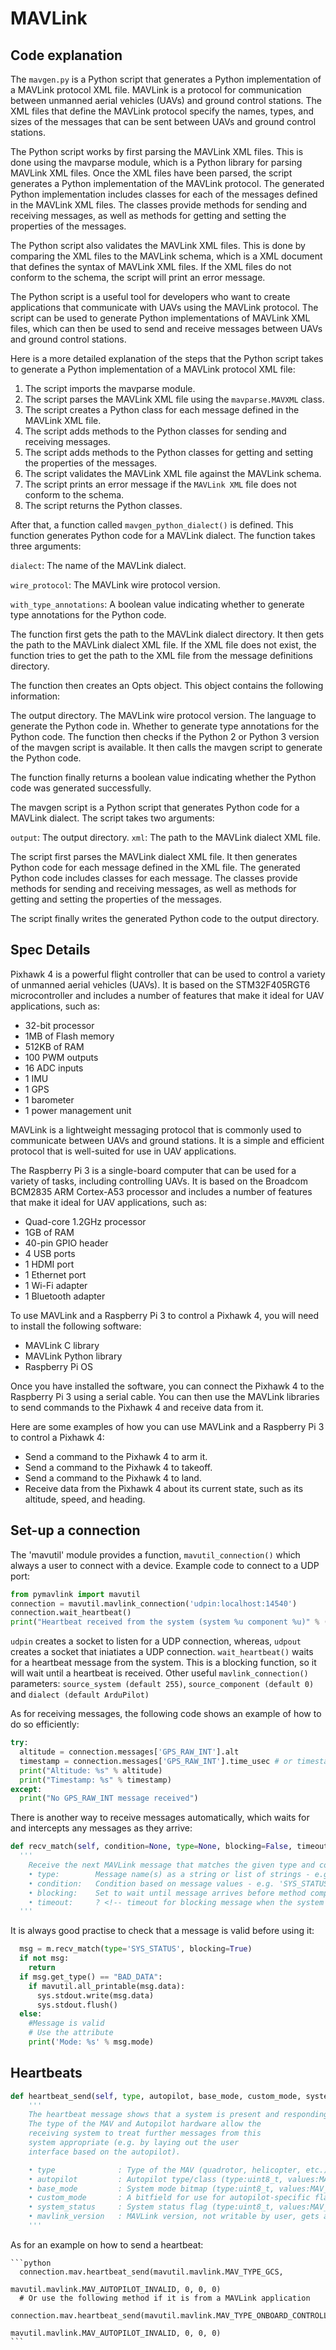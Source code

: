# MAVLink 
## Code explanation
The ```mavgen.py``` is a Python script that generates a Python implementation of a MAVLink protocol XML file. MAVLink is a protocol for communication between unmanned aerial vehicles (UAVs) and ground control stations. The XML files that define the MAVLink protocol specify the names, types, and sizes of the messages that can be sent between UAVs and ground control stations.

The Python script works by first parsing the MAVLink XML files. This is done using the mavparse module, which is a Python library for parsing MAVLink XML files. Once the XML files have been parsed, the script generates a Python implementation of the MAVLink protocol. The generated Python implementation includes classes for each of the messages defined in the MAVLink XML files. The classes provide methods for sending and receiving messages, as well as methods for getting and setting the properties of the messages.

The Python script also validates the MAVLink XML files. This is done by comparing the XML files to the MAVLink schema, which is a XML document that defines the syntax of MAVLink XML files. If the XML files do not conform to the schema, the script will print an error message.

The Python script is a useful tool for developers who want to create applications that communicate with UAVs using the MAVLink protocol. The script can be used to generate Python implementations of MAVLink XML files, which can then be used to send and receive messages between UAVs and ground control stations.

Here is a more detailed explanation of the steps that the Python script takes to generate a Python implementation of a MAVLink protocol XML file:

  1. The script imports the mavparse module.
  2. The script parses the MAVLink XML file using the ```mavparse.MAVXML``` class.
  3. The script creates a Python class for each message defined in the MAVLink XML file.
  4. The script adds methods to the Python classes for sending and receiving messages.
  5. The script adds methods to the Python classes for getting and setting the properties of the messages.
  6. The script validates the MAVLink XML file against the MAVLink schema.
  7. The script prints an error message if the ```MAVLink XML``` file does not conform to the schema.
  8. The script returns the Python classes.
    
After that, a function called ```mavgen_python_dialect()``` is defined. This function generates Python code for a MAVLink dialect. The function takes three arguments:

```dialect```: The name of the MAVLink dialect.

```wire_protocol```: The MAVLink wire protocol version.

```with_type_annotations```: A boolean value indicating whether to generate type annotations for the Python code.

The function first gets the path to the MAVLink dialect directory. It then gets the path to the MAVLink dialect XML file. If the XML file does not exist, the function tries to get the path to the XML file from the message definitions directory.

The function then creates an Opts object. This object contains the following information:

The output directory.
The MAVLink wire protocol version.
The language to generate the Python code in.
Whether to generate type annotations for the Python code.
The function then checks if the Python 2 or Python 3 version of the mavgen script is available. It then calls the mavgen script to generate the Python code.

The function finally returns a boolean value indicating whether the Python code was generated successfully.

The mavgen script is a Python script that generates Python code for a MAVLink dialect. The script takes two arguments:

```output```: The output directory.
```xml```: The path to the MAVLink dialect XML file.

The script first parses the MAVLink dialect XML file. It then generates Python code for each message defined in the XML file. The generated Python code includes classes for each message. The classes provide methods for sending and receiving messages, as well as methods for getting and setting the properties of the messages.

The script finally writes the generated Python code to the output directory.

## Spec Details
Pixhawk 4 is a powerful flight controller that can be used to control a variety of unmanned aerial vehicles (UAVs). It is based on the STM32F405RGT6 microcontroller and includes a number of features that make it ideal for UAV applications, such as:

  - 32-bit processor 
  - 1MB of Flash memory
  - 512KB of RAM
  - 100 PWM outputs
  - 16 ADC inputs
  - 1 IMU
  - 1 GPS
  - 1 barometer
  - 1 power management unit

MAVLink is a lightweight messaging protocol that is commonly used to communicate between UAVs and ground stations. It is a simple and efficient protocol that is well-suited for use in UAV applications.

The Raspberry Pi 3 is a single-board computer that can be used for a variety of tasks, including controlling UAVs. It is based on the Broadcom BCM2835 ARM Cortex-A53 processor and includes a number of features that make it ideal for UAV applications, such as:

  - Quad-core 1.2GHz processor
  - 1GB of RAM
  - 40-pin GPIO header
  - 4 USB ports
  - 1 HDMI port
  - 1 Ethernet port
  - 1 Wi-Fi adapter
  - 1 Bluetooth adapter

To use MAVLink and a Raspberry Pi 3 to control a Pixhawk 4, you will need to install the following software:

  - MAVLink C library
  - MAVLink Python library
  - Raspberry Pi OS

Once you have installed the software, you can connect the Pixhawk 4 to the Raspberry Pi 3 using a serial cable. You can then use the MAVLink libraries to send commands to the Pixhawk 4 and receive data from it.

Here are some examples of how you can use MAVLink and a Raspberry Pi 3 to control a Pixhawk 4:

  - Send a command to the Pixhawk 4 to arm it.
  - Send a command to the Pixhawk 4 to takeoff.
  - Send a command to the Pixhawk 4 to land.
  - Receive data from the Pixhawk 4 about its current state, such as its altitude, speed, and heading.

## Set-up a connection
The 'mavutil' module provides a function, ```mavutil_connection()``` which always a user to connect with a device. Example code to connect to a UDP port:

```python
from pymavlink import mavutil
connection = mavutil.mavlink_connection('udpin:localhost:14540')
connection.wait_heartbeat()
print("Heartbeat received from the system (system %u component %u)" % (connection.target_system, connection.target_component))
```

```udpin``` creates a socket to listen for a UDP connection, whereas, ```udpout``` creates a socket that iniatiates a UDP connection.
```wait_heartbeat()``` waits for a heartbeat message from the system. This is a blocking function, so it will wait until a heartbeat is received.
Other useful ```mavlink_connection()``` parameters: ```source_system (default 255)```, ```source_component (default 0)``` and ```dialect (default ArduPilot)```

As for receiving messages, the following code shows an example of how to do so efficiently:
  
  ```python
  try:
    altitude = connection.messages['GPS_RAW_INT'].alt
    timestamp = connection.messages['GPS_RAW_INT'].time_usec # or timestamp = connection.time_since('GPS_RAW_INT')
    print("Altitude: %s" % altitude)
    print("Timestamp: %s" % timestamp)
  except:
    print("No GPS_RAW_INT message received")
  ```

There is another way to receive messages automatically, which waits for and intercepts any messages as they arrive:
  
  ```python
  def recv_match(self, condition=None, type=None, blocking=False, timeout=None):
    '''
      Receive the next MAVLink message that matches the given type and condition
      • type:        Message name(s) as a string or list of strings - e.g. 'SYS_STATUS'
      • condition:   Condition based on message values - e.g. 'SYS_STATUS.mode==2 and SYS_STATUS.nav_mode==4'
      • blocking:    Set to wait until message arrives before method completes. 
      • timeout:     ? <!-- timeout for blocking message when the system will return. Is this just a time? -->
    '''
  ```

It is always good practise to check that a message is valid before using it:
    
  ```python
    msg = m.recv_match(type='SYS_STATUS', blocking=True)
    if not msg:
      return
    if msg.get_type() == "BAD_DATA":
      if mavutil.all_printable(msg.data):
        sys.stdout.write(msg.data)
        sys.stdout.flush()
    else:
      #Message is valid
      # Use the attribute
      print('Mode: %s' % msg.mode)
  ```

## Heartbeats

  ```python
  def heartbeat_send(self, type, autopilot, base_mode, custom_mode, system_status, mavlink_version=3, force_mavlink1=False):
      '''
      The heartbeat message shows that a system is present and responding.
      The type of the MAV and Autopilot hardware allow the
      receiving system to treat further messages from this
      system appropriate (e.g. by laying out the user
      interface based on the autopilot).

      • type              : Type of the MAV (quadrotor, helicopter, etc.) (type:uint8_t, values:MAV_TYPE)
      • autopilot         : Autopilot type/class (type:uint8_t, values:MAV_AUTOPILOT)
      • base_mode         : System mode bitmap (type:uint8_t, values:MAV_MODE_FLAG)
      • custom_mode       : A bitfield for use for autopilot-specific flags (type:uint32_t)
      • system_status     : System status flag (type:uint8_t, values:MAV_STATE)
      • mavlink_version   : MAVLink version, not writable by user, gets added by protocol because of magic data type: uint8_t_mavlink_version (type:uint8_t)
      '''
  ```

As for an example on how to send a heartbeat:
  
    ```python
      connection.mav.heartbeat_send(mavutil.mavlink.MAV_TYPE_GCS,
                                                mavutil.mavlink.MAV_AUTOPILOT_INVALID, 0, 0, 0)
      # Or use the following method if it is from a MAVLink application
      connection.mav.heartbeat_send(mavutil.mavlink.MAV_TYPE_ONBOARD_CONTROLLER,
                                                mavutil.mavlink.MAV_AUTOPILOT_INVALID, 0, 0, 0)
    ```
    